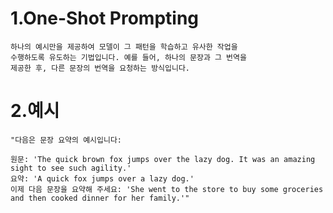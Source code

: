 # 1.One-Shot Prompting
    하나의 예시만을 제공하여 모델이 그 패턴을 학습하고 유사한 작업을 
    수행하도록 유도하는 기법입니다. 예를 들어, 하나의 문장과 그 번역을 
    제공한 후, 다른 문장의 번역을 요청하는 방식입니다.


# 2.예시
    "다음은 문장 요약의 예시입니다:

    원문: 'The quick brown fox jumps over the lazy dog. It was an amazing sight to see such agility.'
    요약: 'A quick fox jumps over a lazy dog.'
    이제 다음 문장을 요약해 주세요: 'She went to the store to buy some groceries and then cooked dinner for her family.'"